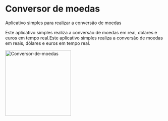 # Conversor de moedas
Aplicativo simples para realizar a conversão de moedas

Este aplicativo simples realiza a conversão de moedas em reai, dólares e euros em tempo real.Este aplicativo simples realiza a conversão de moedas em reais, dólares e euros em tempo real.



<img width="208" alt="Conversor-de-moedas" src="https://user-images.githubusercontent.com/36830591/80054959-ee1e3600-84f6-11ea-81fd-d1e2dac4b558.PNG">

